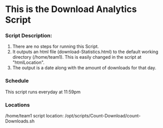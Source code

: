 # This is the Download Analytics Script

### Script Description:

1. There are no steps for running this Script.
2. It outputs an html file (download-Statistics.html) to the default working directory (/home/team1). This is easily changed in the script at "htmlLocation".
3. The output is a date along with the amount of downloads for that day.

### Schedule
This script runs everyday at 11:59pm

### Locations
/home/team1
script location: /opt/scripts/Count-Download/count-Downloads.sh
